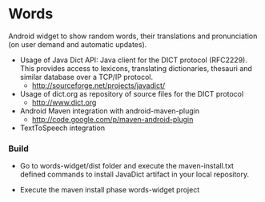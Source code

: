Words
=====

Android widget to show random words, their translations and pronunciation (on user demand and automatic updates). 

* Usage of Java Dict API: Java client for the DICT protocol (RFC2229). This provides access to lexicons, translating dictionaries, thesauri and similar database over a TCP/IP protocol.
  * http://sourceforge.net/projects/javadict/
* Usage of dict.org as repository of source files for the DICT protocol
  * http://www.dict.org  
* Android Maven integration with android-maven-plugin
  * http://code.google.com/p/maven-android-plugin
* TextToSpeech integration

### Build

* Go to words-widget/dist folder and execute the maven-install.txt defined commands to install JavaDict artifact in your local repository.

* Execute the maven install phase words-widget project